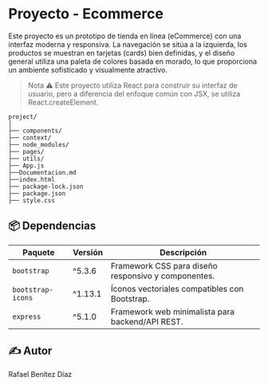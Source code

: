 # Proyecto - Ecommerce

Este proyecto es un prototipo de tienda en línea (eCommerce) con una interfaz moderna y responsiva. La navegación se sitúa a la izquierda, los productos se muestran en tarjetas (cards) bien definidas, y el diseño general utiliza una paleta de colores basada en morado, lo que proporciona un ambiente sofisticado y visualmente atractivo.

> Nota ⚠️
Este proyecto utiliza React para construir su interfaz de usuario, pero a diferencia del enfoque común con JSX, se utiliza React.createElement.

```
project/
│
├── components/
├── context/
├── node_modules/
├── pages/
├── utils/
├── App.js
├──Documentacion.md
├──index.html            
├── package-lock.json
├── package.json
├── style.css

```

## 📦 Dependencias

| Paquete            | Versión   | Descripción |
|--------------------|-----------|-------------|
| `bootstrap`        | ^5.3.6    | Framework CSS para diseño responsivo y componentes. |
| `bootstrap-icons`  | ^1.13.1   | Íconos vectoriales compatibles con Bootstrap. |
| `express`          | ^5.1.0    | Framework web minimalista para backend/API REST. |

## ✍️ Autor
Rafael Benítez Díaz
